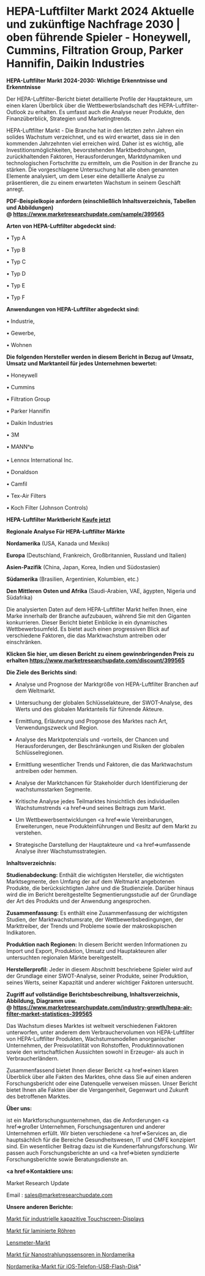 # HEPA-Luftfilter Markt 2024 Aktuelle und zukünftige Nachfrage 2030 | oben führende Spieler - Honeywell, Cummins, Filtration Group, Parker Hannifin, Daikin Industries

<strong>HEPA-Luftfilter Markt 2024-2030: Wichtige Erkenntnisse und Erkenntnisse</strong>

Der HEPA-Luftfilter-Bericht bietet detaillierte Profile der Hauptakteure, um einen klaren Überblick über die Wettbewerbslandschaft des HEPA-Luftfilter-Outlook zu erhalten. Es umfasst auch die Analyse neuer Produkte, den Finanzüberblick, Strategien und Marketingtrends.

HEPA-Luftfilter Markt - Die Branche hat in den letzten zehn Jahren ein solides Wachstum verzeichnet, und es wird erwartet, dass sie in den kommenden Jahrzehnten viel erreichen wird. Daher ist es wichtig, alle Investitionsmöglichkeiten, bevorstehenden Marktbedrohungen, zurückhaltenden Faktoren, Herausforderungen, Marktdynamiken und technologischen Fortschritte zu ermitteln, um die Position in der Branche zu stärken. Die vorgeschlagene Untersuchung hat alle oben genannten Elemente analysiert, um dem Leser eine detaillierte Analyse zu präsentieren, die zu einem erwarteten Wachstum in seinem Geschäft anregt.

<strong><b>PDF-Beispielkopie anfordern (einschließlich Inhaltsverzeichnis, Tabellen und Abbildungen) @ </b></strong><strong><a href=https://www.marketresearchupdate.com/sample/399565><strong>https://www.marketresearchupdate.com/sample/399565</u></a></strong></strong>

<strong>Arten von HEPA-Luftfilter abgedeckt sind:</strong>

• Typ A

• Typ B

• Typ C

• Typ D

• Typ E

• Typ F

<strong>Anwendungen von HEPA-Luftfilter abgedeckt sind:</strong>

• Industrie,

• Gewerbe,

• Wohnen

<strong>Die folgenden Hersteller werden in diesem Bericht in Bezug auf Umsatz, Umsatz und Marktanteil für jedes Unternehmen bewertet:</strong>

• Honeywell

• Cummins

• Filtration Group

• Parker Hannifin

• Daikin Industries

• 3M

• MANNᵃఐ

• Lennox International Inc.

• Donaldson

• Camfil

• Tex-Air Filters

• Koch Filter (Johnson Controls)

<strong>HEPA-Luftfilter Marktbericht <a href=https://www.marketresearchupdate.com/buynow/399565>Kaufe jetzt</a></strong>

<strong>Regionale Analyse Für HEPA-Luftfilter Märkte</strong>

<strong>Nordamerika</strong> (USA, Kanada und Mexiko)

<strong>Europa</strong> (Deutschland, Frankreich, Großbritannien, Russland und Italien)

<strong>Asien-Pazifik</strong> (China, Japan, Korea, Indien und Südostasien)

<strong>Südamerika</strong> (Brasilien, Argentinien, Kolumbien, etc.)

<strong>Den Mittleren</strong> <strong>Osten und Afrika</strong> (Saudi-Arabien, VAE, ägypten, Nigeria und Südafrika)

Die analysierten Daten auf dem HEPA-Luftfilter Markt helfen Ihnen, eine Marke innerhalb der Branche aufzubauen, während Sie mit den Giganten konkurrieren. Dieser Bericht bietet Einblicke in ein dynamisches Wettbewerbsumfeld. Es bietet auch einen progressiven Blick auf verschiedene Faktoren, die das Marktwachstum antreiben oder einschränken.

<strong>Klicken Sie hier, um diesen Bericht zu einem gewinnbringenden Preis zu erhalten
</strong><strong><a href=https://www.marketresearchupdate.com/discount/399565>https://www.marketresearchupdate.com/discount/399565</b></u></strong></a>

<strong>Die Ziele des Berichts sind:</strong>

- Analyse und Prognose der Marktgröße von HEPA-Luftfilter Branchen auf dem Weltmarkt.

- Untersuchung der globalen Schlüsselakteure, der SWOT-Analyse, des Werts und des globalen Marktanteils für führende Akteure.

- Ermittlung, Erläuterung und Prognose des Marktes nach Art, Verwendungszweck und Region.

- Analyse des Marktpotenzials und -vorteils, der Chancen und Herausforderungen, der Beschränkungen und Risiken der globalen Schlüsselregionen.

- Ermittlung wesentlicher Trends und Faktoren, die das Marktwachstum antreiben oder hemmen.

- Analyse der Marktchancen für Stakeholder durch Identifizierung der wachstumsstarken Segmente.

- Kritische Analyse jedes Teilmarktes hinsichtlich des individuellen Wachstumstrends <a href=>und</a> seines Beitrags zum Markt.

- Um Wettbewerbsentwicklungen <a href=>wie</a> Vereinbarungen, Erweiterungen, neue Produkteinführungen und Besitz auf dem Markt zu verstehen.

- Strategische Darstellung der Hauptakteure und <a href=>umfas</a>sende Analyse ihrer Wachstumsstrategien.

<strong>Inhaltsverzeichnis:</strong>

<strong>Studienabdeckung:</strong> Enthält die wichtigsten Hersteller, die wichtigsten Marktsegmente, den Umfang der auf dem Weltmarkt angebotenen Produkte, die berücksichtigten Jahre und die Studienziele. Darüber hinaus wird die im Bericht bereitgestellte Segmentierungsstudie auf der Grundlage der Art des Produkts und der Anwendung angesprochen.

<strong>Zusammenfassung:</strong> Es enthält eine Zusammenfassung der wichtigsten Studien, der Marktwachstumsrate, der Wettbewerbsbedingungen, der Markttreiber, der Trends und Probleme sowie der makroskopischen Indikatoren.

<strong>Produktion nach Regionen:</strong> In diesem Bericht werden Informationen zu Import und Export, Produktion, Umsatz und Hauptakteuren aller untersuchten regionalen Märkte bereitgestellt.

<strong>Herstellerprofil:</strong> Jeder in diesem Abschnitt beschriebene Spieler wird auf der Grundlage einer SWOT-Analyse, seiner Produkte, seiner Produktion, seines Werts, seiner Kapazität und anderer wichtiger Faktoren untersucht.

<strong><b>Zugriff auf vollständige Berichtsbeschreibung, Inhaltsverzeichnis, Abbildung, Diagramm usw. @ </b></strong><strong><a href=https://www.marketresearchupdate.com/industry-growth/hepa-air-filter-market-statistices-399565>https://www.marketresearchupdate.com/industry-growth/hepa-air-filter-market-statistices-399565</a></strong>

Das Wachstum dieses Marktes ist weltweit verschiedenen Faktoren unterworfen, unter anderem dem Verbrauchervolumen von HEPA-Luftfilter von HEPA-Luftfilter Produkten, Wachstumsmodellen anorganischer Unternehmen, der Preisvolatilität von Rohstoffen, Produktinnovationen sowie den wirtschaftlichen Aussichten sowohl in Erzeuger- als auch in Verbraucherländern.

Zusammenfassend bietet Ihnen dieser Bericht <a href=>einen</a> klaren Überblick über alle Fakten des Marktes, ohne dass Sie auf einen anderen Forschungsbericht oder eine Datenquelle verweisen müssen. Unser Bericht bietet Ihnen alle Fakten über die Vergangenheit, Gegenwart und Zukunft des betroffenen Marktes.

<strong>Über uns:</strong>

 ist ein Marktforschungsunternehmen, das die Anforderungen <a href=>großer</a> Unternehmen, Forschungsagenturen und anderer Unternehmen erfüllt. Wir bieten verschiedene <a href=>Services</a> an, die hauptsächlich für die Bereiche Gesundheitswesen, IT und CMFE konzipiert sind. Ein wesentlicher Beitrag dazu ist die Kundenerfahrungsforschung. Wir passen auch Forschungsberichte an und <a href=>bieten</a> syndizierte Forschungsberichte sowie Beratungsdienste an.

<strong><a href=>Kontaktiere uns:</a></strong>

Market Research Update

Email : sales@marketresearchupdate.com

<strong>Unsere anderen Berichte:</strong>

<a href=https://www.linkedin.com/pulse/industrial-capacitive-touchscreen-display-market-2023>Markt für industrielle kapazitive Touchscreen-Displays</a>

<a href=https://www.linkedin.com/pulse/laminated-tube-market-size-historical-growth-analysis>Markt für laminierte Röhren</a>

<a href=https://www.linkedin.com/pulse/lensmeter-market-size-industry-growth-factors>Lensmeter-Markt</a>

<a href=https://www.linkedin.com/pulse/north-america-nano-radiation-sensors-market-2023-current>Markt für Nanostrahlungssensoren in Nordamerika</a>

<a href=https://www.linkedin.com/pulse/north-america-ios-phone-usb-flash-disk-market>Nordamerika-Markt für iOS-Telefon-USB-Flash-Disk</a>"
